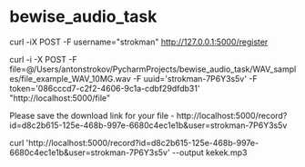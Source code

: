 # bewise_audio_task



curl -iX POST -F username="strokman" http://127.0.0.1:5000/register


curl -i -X POST -F file=@/Users/antonstrokov/PycharmProjects/bewise_audio_task/WAV_samples/file_example_WAV_10MG.wav -F uuid='strokman-7P6Y3s5v' -F token='086cccd7-c2f2-4606-9c1a-cdbf29dfdb31' "http://localhost:5000/file"

Please save the download link for your file - http://localhost:5000/record?id=d8c2b615-125e-468b-997e-6680c4ec1e1b&user=strokman-7P6Y3s5v



curl 'http://localhost:5000/record?id=d8c2b615-125e-468b-997e-6680c4ec1e1b&user=strokman-7P6Y3s5v' --output kekek.mp3
